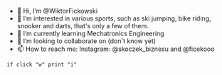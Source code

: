 - 👋 Hi, I’m @WiktorFickowski
- 👀 I’m interested in various sports, such as ski jumping, bike riding, snooker and darts, that's only a few of them.
- 🌱 I’m currently learning Mechatronics Engineering
- 💞️ I’m looking to collaborate on (don't know yet)
- 📫 How to reach me: Instagram: @skoczek_biznesu and @ficekooo
 
 `if click "w" print "i"`
<!---
WiktorFickowski/WiktorFickowski is a ✨ special ✨ repository because its `README.md` (this file) appears on your GitHub profile.
You can click the Preview link to take a look at your changes.
--->
